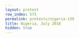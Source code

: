 ```yaml
---
layout: protest
row_index: 573
permalink: protests/nigeria-139
title: Nigeria, July 2018
hidden: true
---
```

